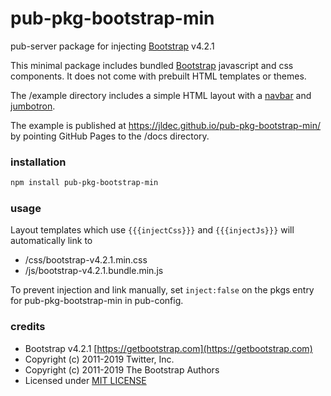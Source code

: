 # pub-pkg-bootstrap-min

pub-server package for injecting [Bootstrap](https://getbootstrap.com/) v4.2.1

This minimal package includes bundled [Bootstrap](https://getbootstrap.com/docs/4.2/getting-started/introduction/) javascript and css components. It does not come with prebuilt HTML templates or themes.

The /example directory includes a simple HTML layout with a [navbar](https://getbootstrap.com/docs/4.2/components/navbar/) and [jumbotron](https://getbootstrap.com/docs/4.2/components/jumbotron/).

The example is published at https://jldec.github.io/pub-pkg-bootstrap-min/ by pointing GitHub Pages to the /docs directory.

### installation

``` bash
npm install pub-pkg-bootstrap-min
```

### usage

Layout templates which use `{{{injectCss}}}` and `{{{injectJs}}}` will automatically link to

- /css/bootstrap-v4.2.1.min.css
- /js/bootstrap-v4.2.1.bundle.min.js

To prevent injection and link manually, set `inject:false` on the pkgs entry for pub-pkg-bootstrap-min in pub-config.

### credits
- Bootstrap v4.2.1 [https://getbootstrap.com](https://getbootstrap.com)
- Copyright (c) 2011-2019 Twitter, Inc.
- Copyright (c) 2011-2019 The Bootstrap Authors
- Licensed under [MIT LICENSE](https://github.com/twbs/bootstrap/blob/v4-dev/LICENSE)
